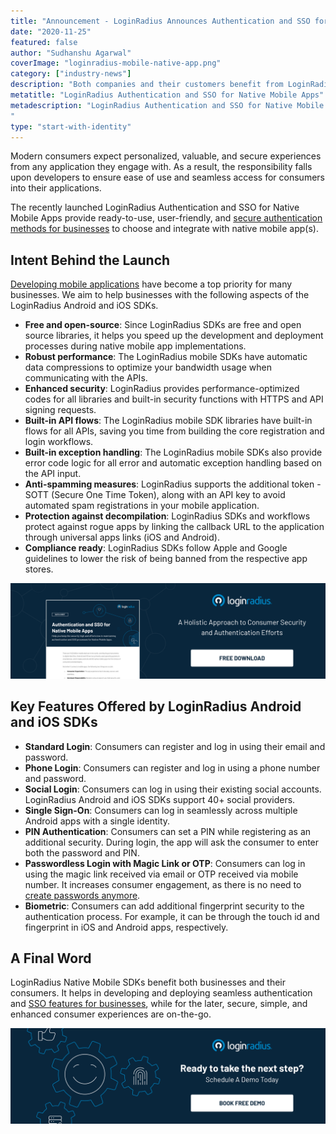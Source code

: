 ```yaml
---
title: "Announcement - LoginRadius Announces Authentication and SSO for Native Mobile Apps"
date: "2020-11-25"
featured: false 
author: "Sudhanshu Agarwal"
coverImage: "loginradius-mobile-native-app.png"
category: ["industry-news"]
description: "Both companies and their customers benefit from LoginRadius Native Mobile SDKs. It allows companies to build and deploy seamless authentication and SSO functionality, while stable, easy and improved customer experiences are on-the-go for later."
metatitle: "LoginRadius Authentication and SSO for Native Mobile Apps"
metadescription: "LoginRadius Authentication and SSO for Native Mobile Apps provide enterprise authentication methods that are ready to use, user-friendly, and reliable.
"
type: "start-with-identity"
---
```


Modern consumers expect personalized, valuable, and secure experiences from any application they engage with. As a result, the responsibility falls upon developers to ensure ease of use and seamless access for consumers into their applications.

The recently launched LoginRadius Authentication and SSO for Native Mobile Apps provide ready-to-use, user-friendly, and [secure authentication methods for businesses](https://www.loginradius.com/multi-factor-authentication/) to choose and integrate with native mobile app(s).

## Intent Behind the Launch

[Developing mobile applications](https://www.loginradius.com/mobile/) have become a top priority for many businesses. We aim to help businesses with the following aspects of the LoginRadius Android and iOS SDKs.

- **Free and open-source**: Since LoginRadius SDKs are free and open source libraries, it helps you speed up the development and deployment processes during native mobile app implementations.
- **Robust performance**: The LoginRadius mobile SDKs have automatic data compressions to optimize your bandwidth usage when communicating with the APIs.
- **Enhanced security**: LoginRadius provides performance-optimized codes for all libraries and built-in security functions with HTTPS and API signing requests.
- **Built-in API flows**: The LoginRadius mobile SDK libraries have built-in flows for all APIs, saving you time from building the core registration and login workflows.
- **Built-in exception handling**: The LoginRadius mobile SDKs also provide error code logic for all error and automatic exception handling based on the API input.
- **Anti-spamming measures**: LoginRadius supports the additional token - SOTT (Secure One Time Token), along with an API key to avoid automated spam registrations in your mobile application.
- **Protection against decompilation**: LoginRadius SDKs and workflows protect against rogue apps by linking the callback URL to the application through universal apps links (iOS and Android).
- **Compliance ready**: LoginRadius SDKs follow Apple and Google guidelines to lower the risk of being banned from the respective app stores.

[![loginradius-native-mobile-apps-datasheet](loginradius-native-mobile-apps-datasheet.png)](https://www.loginradius.com/resource/authentication-sso-native-mobile-apps-datasheet)

## Key Features Offered by LoginRadius Android and iOS SDKs

- **Standard Login**: Consumers can register and log in using their email and password.
- **Phone Login**: Consumers can register and log in using a phone number and password.
- **Social Login**: Consumers can log in using their existing social accounts. LoginRadius Android and iOS SDKs support 40+ social providers.
- **Single Sign-On**: Consumers can log in seamlessly across multiple Android apps with a single identity.
- **PIN Authentication**: Consumers can set a PIN while registering as an additional security. During login, the app will ask the consumer to enter both the password and PIN.
- **Passwordless Login with Magic Link or OTP**: Consumers can log in using the magic link received via email or OTP received via mobile number. It increases consumer engagement, as there is no need to [create passwords anymore](https://www.loginradius.com/blog/start-with-identity/2020/10/loginradius-launches-passwordless-login-with-magic-link-or-otp/).
- **Biometric**: Consumers can add additional fingerprint security to the authentication process. For example, it can be through the touch id and fingerprint in iOS and Android apps, respectively.

## A Final Word

LoginRadius Native Mobile SDKs benefit both businesses and their consumers. It helps in developing and deploying seamless authentication and [SSO features for businesses](https://www.loginradius.com/single-sign-on/), while for the later, secure, simple, and enhanced consumer experiences are on-the-go.

[![Book-a-demo-loginradius](book-a-demo.png)](https://www.loginradius.com/book-a-demo/)
